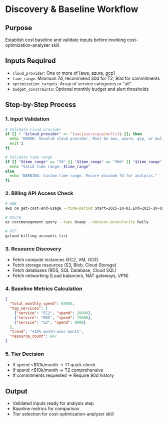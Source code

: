 # Discovery & Baseline Workflow

## Purpose
Establish cost baseline and validate inputs before invoking cost-optimization-analyzer skill.

## Inputs Required
- `cloud_provider`: One or more of [aws, azure, gcp]
- `time_range`: Minimum 7d, recommend 30d for T2, 90d for commitments
- `optimization_targets`: Array of service categories or "all"
- `budget_constraints`: Optional monthly budget and alert thresholds

## Step-by-Step Process

### 1. Input Validation
```bash
# Validate cloud provider
if [[ ! "$cloud_provider" =~ ^(aws|azure|gcp|multi)$ ]]; then
  echo "ERROR: Invalid cloud provider. Must be aws, azure, gcp, or multi"
  exit 1
fi

# Validate time range
if [[ "$time_range" == "7d" || "$time_range" == "30d" || "$time_range" == "90d" ]]; then
  echo "Valid time range: $time_range"
else
  echo "WARNING: Custom time range. Ensure minimum 7d for analysis."
fi
```

### 2. Billing API Access Check
```bash
# AWS
aws ce get-cost-and-usage --time-period Start=2025-10-01,End=2025-10-02 --granularity DAILY --metrics BlendedCost

# Azure
az costmanagement query --type Usage --dataset-granularity Daily

# GCP
gcloud billing accounts list
```

### 3. Resource Discovery
- Fetch compute instances (EC2, VM, GCE)
- Fetch storage resources (S3, Blob, Cloud Storage)
- Fetch databases (RDS, SQL Database, Cloud SQL)
- Fetch networking (Load balancers, NAT gateways, VPN)

### 4. Baseline Metrics Calculation
```json
{
  "total_monthly_spend": 65000,
  "top_services": [
    {"service": "EC2", "spend": 28000},
    {"service": "RDS", "spend": 15000},
    {"service": "S3", "spend": 8000}
  ],
  "trend": "+15% month-over-month",
  "resource_count": 847
}
```

### 5. Tier Decision
- If spend <$10k/month → T1 quick check
- If spend ≥$10k/month → T2 comprehensive
- If commitments requested → Require 90d history

## Output
- Validated inputs ready for analysis step
- Baseline metrics for comparison
- Tier selection for cost-optimization-analyzer skill

